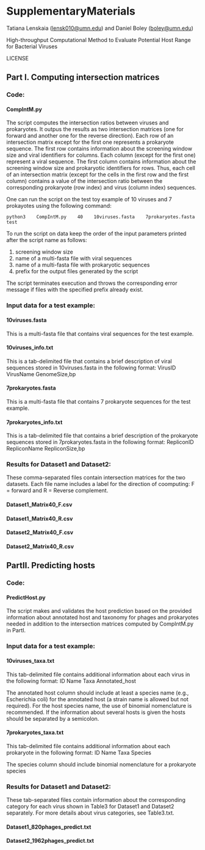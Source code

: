 # SupplementaryMaterials

Tatiana Lenskaia (lensk010@umn.edu) and Daniel Boley (boley@umn.edu)

High-throughput Computational Method to Evaluate Potential Host Range for Bacterial Viruses

LICENSE

## Part I. Computing intersection matrices

### Code:
#### CompIntM.py
The script computes the intersection ratios between viruses and prokaryotes. It outpus the results as two intersection matrices (one for forward and another one for the reverse direction). Each row of an intersection matrix except for the first one represents a prokaryote sequence. The first row contains information about the screening window size and viral identifiers for columns. Each column (except for the first one) represent a viral sequence. The first column contains information about the screening window size and prokaryotic identifiers for rows. Thus, each cell of an intersection matrix (except for the cells in the first row and the first column) contains a value of the intersection ratio between the corresponding prokaryote (row index) and virus (column index) sequences.

One can run the script on the test toy example of 10 viruses and 7 prokayotes using the following command:

`python3    CompIntM.py    40    10viruses.fasta    7prokaryotes.fasta     test`

To run the script on data keep the order of the input parameters printed after the script name as follows:
1. screening window size
2. name of a multi-fasta file with viral sequences
3. name of a multi-fasta file with prokaryotic sequences
4. prefix for the output files generated by the script 

The script terminates execution and throws the corresponding error message if files with the specified prefix already exist.

### Input data for a test example:
#### 10viruses.fasta

This is a multi-fasta file that contains viral sequences for the test example.

#### 10viruses_info.txt

This is a tab-delimited file that contains a brief description of viral sequences stored in 10viruses.fasta in the following format: VirusID  VirusName GenomeSize,bp

#### 7prokaryotes.fasta

This is a multi-fasta file that contains 7 prokaryote sequences for the test example.

#### 7prokaryotes_info.txt

This is a tab-delimited file that contains a brief description of the prokaryote sequences stored in 7prokaryotes.fasta in the following format: RepliconID RepliconName  RepliconSize,bp

### Results for Dataset1 and Dataset2:
These comma-separated files contain intersection matrices for the two datasets. 
Each file name includes a label for the direction of coomputing: F = forward and R = Reverse complement.
#### Dataset1_Matrix40_F.csv
#### Dataset1_Matrix40_R.csv
#### Dataset2_Matrix40_F.csv
#### Dataset2_Matrix40_R.csv

## PartII. Predicting hosts

### Code:
#### PredictHost.py
The script makes and validates the host prediction based on the provided information about annotated host and taxonomy for phages and prokaryotes needed in addition to the intersection matrices computed by CompIntM.py in PartI.

### Input data for a test example:
#### 10viruses_taxa.txt
This tab-delimited file contains additional information about each virus in the following format:
ID	Name	Taxa	Annotated_host

The annotated host column should include at least a species name (e.g., Escherichia coli) for the annotated host (a strain name is allowed but not required). For the host species name, the use of binomial nomenclature is recommended. If the information about several hosts is given the hosts should be separated by a semicolon.

#### 7prokaryotes_taxa.txt
This tab-delimited file contains additional information about each prokaryote in the following format:
ID	Name	Taxa	Species

The species column should include binomial nomenclature for a prokaryote species

### Results for Dataset1 and Dataset2:
These tab-separated files contain information about the corresponding category for each virus shown in Table3
for Dataset1 and Dataset2 separately. For more details about virus categories, see Table3.txt.
#### Dataset1_820phages_predict.txt
#### Dataset2_1962phages_predict.txt

